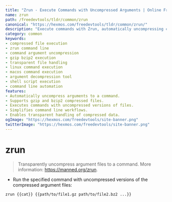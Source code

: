 ```yaml
---
title: "Zrun - Execute Commands with Uncompressed Arguments | Online Free DevTools by Hexmos"
name: zrun
path: /freedevtools/tldr/common/zrun
canonical: "https://hexmos.com/freedevtools/tldr/common/zrun/"
description: "Execute commands with Zrun, automatically uncompressing compressed arguments. Streamline your workflow and manage files efficiently. Free online tool, no registration required."
category: common
keywords:
- compressed file execution
- zrun command line
- command argument uncompression
- gzip bzip2 execution
- transparent file handling
- linux command execution
- macos command execution
- argument decompression tool
- shell script execution
- command line automation
features:
- Automatically uncompress arguments to a command.
- Supports gzip and bzip2 compressed files.
- Executes commands with uncompressed versions of files.
- Simplifies command line workflows.
- Enables transparent handling of compressed data.
ogImage: "https://hexmos.com/freedevtools/site-banner.png"
twitterImage: "https://hexmos.com/freedevtools/site-banner.png"
---
```


# zrun

> Transparently uncompress argument files to a command.
> More information: <https://manned.org/zrun>.

- Run the specified command with uncompressed versions of the compressed argument files:

`zrun {{cat}} {{path/to/file1.gz path/to/file2.bz2 ...}}`

